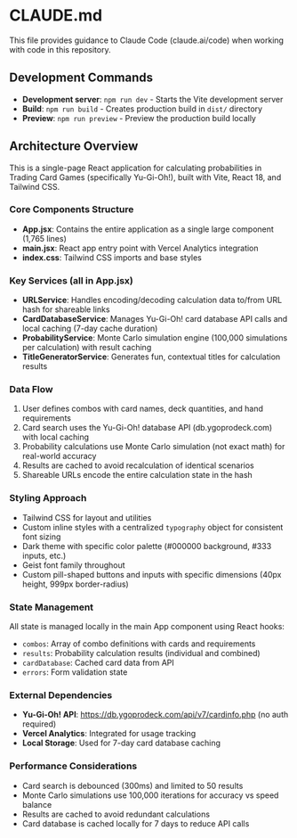 # CLAUDE.md

This file provides guidance to Claude Code (claude.ai/code) when working with code in this repository.

## Development Commands

- **Development server**: `npm run dev` - Starts the Vite development server
- **Build**: `npm run build` - Creates production build in `dist/` directory
- **Preview**: `npm run preview` - Preview the production build locally

## Architecture Overview

This is a single-page React application for calculating probabilities in Trading Card Games (specifically Yu-Gi-Oh!), built with Vite, React 18, and Tailwind CSS.

### Core Components Structure

- **App.jsx**: Contains the entire application as a single large component (1,765 lines)
- **main.jsx**: React app entry point with Vercel Analytics integration
- **index.css**: Tailwind CSS imports and base styles

### Key Services (all in App.jsx)

- **URLService**: Handles encoding/decoding calculation data to/from URL hash for shareable links
- **CardDatabaseService**: Manages Yu-Gi-Oh! card database API calls and local caching (7-day cache duration)
- **ProbabilityService**: Monte Carlo simulation engine (100,000 simulations per calculation) with result caching
- **TitleGeneratorService**: Generates fun, contextual titles for calculation results

### Data Flow

1. User defines combos with card names, deck quantities, and hand requirements
2. Card search uses the Yu-Gi-Oh! database API (db.ygoprodeck.com) with local caching
3. Probability calculations use Monte Carlo simulation (not exact math) for real-world accuracy
4. Results are cached to avoid recalculation of identical scenarios
5. Shareable URLs encode the entire calculation state in the hash

### Styling Approach

- Tailwind CSS for layout and utilities
- Custom inline styles with a centralized `typography` object for consistent font sizing
- Dark theme with specific color palette (#000000 background, #333 inputs, etc.)
- Geist font family throughout
- Custom pill-shaped buttons and inputs with specific dimensions (40px height, 999px border-radius)

### State Management

All state is managed locally in the main App component using React hooks:
- `combos`: Array of combo definitions with cards and requirements
- `results`: Probability calculation results (individual and combined)
- `cardDatabase`: Cached card data from API
- `errors`: Form validation state

### External Dependencies

- **Yu-Gi-Oh! API**: https://db.ygoprodeck.com/api/v7/cardinfo.php (no auth required)
- **Vercel Analytics**: Integrated for usage tracking
- **Local Storage**: Used for 7-day card database caching

### Performance Considerations

- Card search is debounced (300ms) and limited to 50 results
- Monte Carlo simulations use 100,000 iterations for accuracy vs speed balance
- Results are cached to avoid redundant calculations
- Card database is cached locally for 7 days to reduce API calls